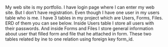 My web site is my portfolio. I have login page where I can enter my web site. But I don’t have registration. Even though I have one user in my users table who is me. I have 3 tables in my project which are Users, Forms, Files. ERD of them you can see below. Inside Users table I store all users with their passwords. And inside Forms and Files I store general information about user that filled form and file that he attached in form. These two tables related by ine to one relation using foreign key form_id.